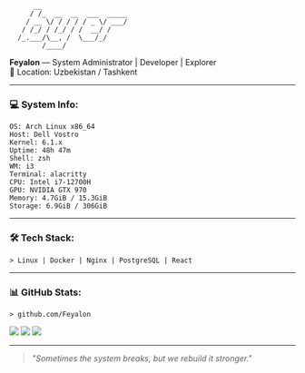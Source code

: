 ```      
      __                     
     / /_  __  __  ___  _____
    / __ \/ / / / / _ \/ ___/
   / /_/ / /_/ / /  __/ /    
  /_.___/\__, /  \___/_/     
        /____/               
```

**Feyalon** — System Administrator | Developer | Explorer  
📍 Location: Uzbekistan / Tashkent

---

### 💻 System Info:
```shell
OS: Arch Linux x86_64
Host: Dell Vostro
Kernel: 6.1.x
Uptime: 48h 47m
Shell: zsh
WM: i3
Terminal: alacritty
CPU: Intel i7-12700H
GPU: NVIDIA GTX 970
Memory: 4.7GiB / 15.3GiB
Storage: 6.9GiB / 306GiB
```
---

### 🛠️ Tech Stack:
```shell
> Linux | Docker | Nginx | PostgreSQL | React
```

---

### 📊 GitHub Stats:
```shell
> github.com/Feyalon
```
![](https://github-readme-stats.vercel.app/api?username=Feyalon&theme=dark&hide_border=true&include_all_commits=false&count_private=false)
![](https://github-readme-streak-stats.herokuapp.com/?user=Feyalon&theme=dark&hide_border=true)
![](https://github-readme-stats.vercel.app/api/top-langs/?username=Feyalon&theme=dark&hide_border=true&include_all_commits=false&count_private=false&layout=compact)

---

> *"Sometimes the system breaks, but we rebuild it stronger."*